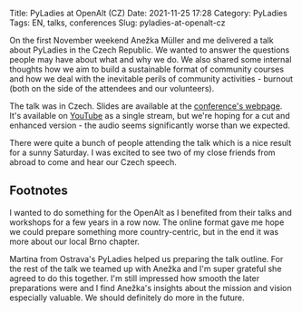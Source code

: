 Title: PyLadies at OpenAlt (CZ)
Date: 2021-11-25 17:28
Category: PyLadies
Tags: EN, talks, conferences
Slug: pyladies-at-openalt-cz

On the first November weekend Anežka Müller and me delivered a talk about PyLadies in the Czech Republic.
We wanted to answer the questions people may have about what and why we do.
We also shared some internal thoughts how we aim to build a sustainable format of community courses and how we deal with the inevitable perils of community activities - 
burnout (both on the side of the attendees and our volunteers).

The talk was in Czech.
Slides are available at the [conference's webpage](https://openalt.cz/2021/slides/karolina-surma-anezka-muller-pyladies-kdo-kde-proc-a-jak.pdf).
It's available on [YouTube](https://youtu.be/UGY3yhsY3NQ?t=9032) as a single stream, but we're hoping for a cut and enhanced version - the audio seems significantly worse than we expected.

There were quite a bunch of people attending the talk which is a nice result for a sunny Saturday.
I was excited to see two of my close friends from abroad to come and hear our Czech speech. 

## Footnotes
I wanted to do something for the OpenAlt as I benefited from their talks and workshops for a few years in a row now.
The online format gave me hope we could prepare something more country-centric,
but in the end it was more about our local Brno chapter.

Martina from Ostrava's PyLadies helped us preparing the talk outline.
For the rest of the talk we teamed up with Anežka and I'm super grateful she agreed to do this together.
I'm still impressed how smooth the later preparations were and I find Anežka's insights about the mission and vision especially valuable. 
We should definitely do more in the future.
